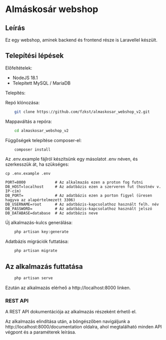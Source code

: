 # Almáskosár webshop


## Leírás

Ez egy webshop, aminek backend és frontend része is Laravellel készült.

## Telepítési lépések

Előfeltételek:

* NodeJS 18.1
* Telepített MySQL / MariaDB

Telepítés:


Repó klónozása:
```bash
    git clone https://github.com/fzkst/almaskosar_webshop_v2.git
```


Mappaváltás a repóra:
```bash
    cd almaskosar_webshop_v2
```


Függőségek telepítése composer-el:
```bash
    composer install
```


Az .env.example fájlról készítsünk egy másolatot .env néven, és szerkesszük át, ha szükséges:

```
cp .env.example .env

PORT=8000             # Az alkalmazás ezen a proton fog futni
DB_HOST=localhost     # Az adatbázis ezen a szerveren fut (hostnév v. IP-cím)
DB_PORT=              # Az adatbázis ezen a porton figyel (üresen hagyva az alapértelmezett 3306)
DB_USERNAME=root      # Az adatbázis-kapcsolathoz használt felh. név
DB_PASSWORD=          # Az adatbázis-kapcsolathoz használt jelszó
DB_DATABASE=database  # Az adatbázis neve
```


Új alkalmazás-kulcs generálása:
```bash
    php artisan key:generate
```


Adatbázis migrációk futtatása:
```bash
    php artisan migrate
```


## Az alkalmazás futtatása

```bash
    php artisan serve
```
Ezután az alkalmazás elérheő a  http://localhost:8000 linken.


### REST API

A REST API dokumentációja az alkalmazás részeként érhető el.

Az alkalmazás elindítása után, a böngészőben navigáljunk a http://localhost:8000/documentation oldalra, ahol megtalálható minden API végpont és a paraméterek leírása.